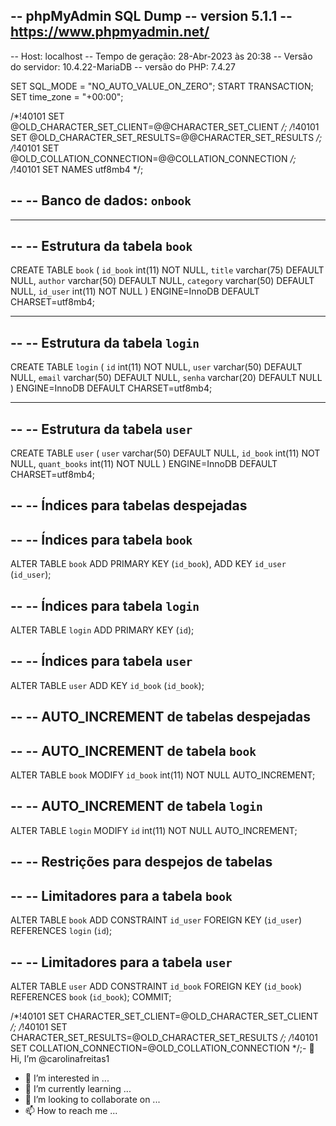 -- phpMyAdmin SQL Dump
-- version 5.1.1
-- https://www.phpmyadmin.net/
--
-- Host: localhost
-- Tempo de geração: 28-Abr-2023 às 20:38
-- Versão do servidor: 10.4.22-MariaDB
-- versão do PHP: 7.4.27

SET SQL_MODE = "NO_AUTO_VALUE_ON_ZERO";
START TRANSACTION;
SET time_zone = "+00:00";


/*!40101 SET @OLD_CHARACTER_SET_CLIENT=@@CHARACTER_SET_CLIENT */;
/*!40101 SET @OLD_CHARACTER_SET_RESULTS=@@CHARACTER_SET_RESULTS */;
/*!40101 SET @OLD_COLLATION_CONNECTION=@@COLLATION_CONNECTION */;
/*!40101 SET NAMES utf8mb4 */;

--
-- Banco de dados: `onbook`
--

-- --------------------------------------------------------

--
-- Estrutura da tabela `book`
--

CREATE TABLE `book` (
  `id_book` int(11) NOT NULL,
  `title` varchar(75) DEFAULT NULL,
  `author` varchar(50) DEFAULT NULL,
  `category` varchar(50) DEFAULT NULL,
  `id_user` int(11) NOT NULL
) ENGINE=InnoDB DEFAULT CHARSET=utf8mb4;

-- --------------------------------------------------------

--
-- Estrutura da tabela `login`
--

CREATE TABLE `login` (
  `id` int(11) NOT NULL,
  `user` varchar(50) DEFAULT NULL,
  `email` varchar(50) DEFAULT NULL,
  `senha` varchar(20) DEFAULT NULL
) ENGINE=InnoDB DEFAULT CHARSET=utf8mb4;

-- --------------------------------------------------------

--
-- Estrutura da tabela `user`
--

CREATE TABLE `user` (
  `user` varchar(50) DEFAULT NULL,
  `id_book` int(11) NOT NULL,
  `quant_books` int(11) NOT NULL
) ENGINE=InnoDB DEFAULT CHARSET=utf8mb4;

--
-- Índices para tabelas despejadas
--

--
-- Índices para tabela `book`
--
ALTER TABLE `book`
  ADD PRIMARY KEY (`id_book`),
  ADD KEY `id_user` (`id_user`);

--
-- Índices para tabela `login`
--
ALTER TABLE `login`
  ADD PRIMARY KEY (`id`);

--
-- Índices para tabela `user`
--
ALTER TABLE `user`
  ADD KEY `id_book` (`id_book`);

--
-- AUTO_INCREMENT de tabelas despejadas
--

--
-- AUTO_INCREMENT de tabela `book`
--
ALTER TABLE `book`
  MODIFY `id_book` int(11) NOT NULL AUTO_INCREMENT;

--
-- AUTO_INCREMENT de tabela `login`
--
ALTER TABLE `login`
  MODIFY `id` int(11) NOT NULL AUTO_INCREMENT;

--
-- Restrições para despejos de tabelas
--

--
-- Limitadores para a tabela `book`
--
ALTER TABLE `book`
  ADD CONSTRAINT `id_user` FOREIGN KEY (`id_user`) REFERENCES `login` (`id`);

--
-- Limitadores para a tabela `user`
--
ALTER TABLE `user`
  ADD CONSTRAINT `id_book` FOREIGN KEY (`id_book`) REFERENCES `book` (`id_book`);
COMMIT;

/*!40101 SET CHARACTER_SET_CLIENT=@OLD_CHARACTER_SET_CLIENT */;
/*!40101 SET CHARACTER_SET_RESULTS=@OLD_CHARACTER_SET_RESULTS */;
/*!40101 SET COLLATION_CONNECTION=@OLD_COLLATION_CONNECTION */;- 👋 Hi, I’m @carolinafreitas1
- 👀 I’m interested in ...
- 🌱 I’m currently learning ...
- 💞️ I’m looking to collaborate on ...
- 📫 How to reach me ...

<!---
carolinafreitas1/carolinafreitas1 is a ✨ special ✨ repository because its `README.md` (this file) appears on your GitHub profile.
You can click the Preview link to take a look at your changes.
--->
